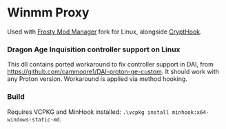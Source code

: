 # Winmm Proxy
Used with [Frosty Mod Manager](https://github.com/maniman303/FrostyToolsuite) fork for Linux, alongside [CryptHook](https://github.com/maniman303/CryptHook).

### Dragon Age Inquisition controller support on Linux
This dll contains ported workaround to fix controller support in DAI, from https://github.com/cammoore1/DAI-proton-ge-custom. It should work with any Proton version. Workaround is applied via method hooking.

### Build
Requires VCPKG and MinHook installed: `.\vcpkg install minhook:x64-windows-static-md`.